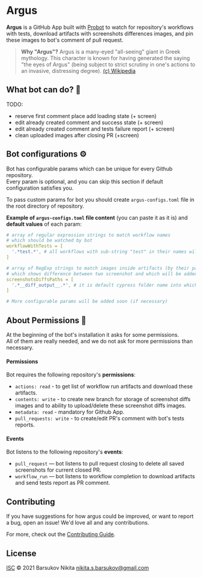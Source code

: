 # Argus
**Argus** is a GitHub App built with [Probot](https://github.com/probot/probot)
to watch for repository's workflows with tests, download artifacts with screenshots differences images,
and pin these images to bot's comment of pull request.

> **Why "Argus"?** Argus is a many-eyed  "all-seeing" giant in Greek mythology.
> This character is known for having generated the saying "the eyes of Argus"
> (being subject to strict scrutiny in one's actions to an invasive, distressing degree).
> [(c) Wikipedia](https://en.wikipedia.org/wiki/Argus_Panoptes)

## What bot can do? :rocket:
TODO:
- reserve first comment place add loading state (+ screen)
- edit already created comment and success state (+ screen)
- edit already created comment and tests failure report (+ screen)
- clean uploaded images after closing PR (+screen)

## Bot configurations :gear:
Bot has configurable params which can be unique for every Github repository.<br>
Every param is optional, and you can skip this section if default configuration satisfies you.

To pass custom params for bot you should create `argus-configs.toml` file in the root directory of repository.

**Example of `argus-configs.toml` file content** (you can paste it as it is) and **default values** of each param:
```yaml
# array of regular expression strings to match workflow names
# which should be watched by bot
workflowWithTests = [
  '.*test.*', # all workflows with sub-string "test" in their names will be watched by bot 
]

# array of RegExp strings to match images inside artifacts (by their path or file name)
# which shows difference between two screenshot and which will be added to bot report comment
screenshotsDiffsPaths = [
  '.*__diff_output__.*', # it is default cypress folder name into which snapshot diffs are put
]

# More configurable params will be added soon (if necessary)
```

## About Permissions :closed_lock_with_key:
At the beginning of the bot's installation it asks for some permissions.<br>
All of them are really needed, and we do not ask for more permissions than necessary.

#### Permissions
Bot requires the following repository's **permissions**:
- `actions: read` - to get list of workflow run artifacts and download these artifacts.
- `contents: write` - to create new branch for storage of screenshot diffs images
and to ability to upload/delete these screenshot diffs images.
- `metadata: read` - mandatory for Github App.
- `pull_requests: write` - to create/edit PR's comment with bot's tests reports.

#### Events
Bot listens to the following repository's **events**:
- `pull_request` — bot listens to pull request closing to delete all saved screenshots for current closed PR.
- `workflow_run` — bot listens to workflow completion to download artifacts and send tests report as PR comment.

## Contributing

If you have suggestions for how argus could be improved, or want to report a bug, open an issue! We'd love all and any contributions.

For more, check out the [Contributing Guide](CONTRIBUTING.md).

## License

[ISC](LICENSE) © 2021 Barsukov Nikita <nikita.s.barsukov@gmail.com>
